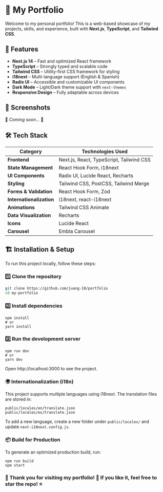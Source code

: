# 🌟 My Portfolio

Welcome to my personal portfolio! This is a web-based showcase of my projects, skills, and experience, built with **Next.js**, **TypeScript**, and **Tailwind CSS**.

## 🚀 Features

- **Next.js 14** – Fast and optimized React framework
- **TypeScript** – Strongly typed and scalable code
- **Tailwind CSS** – Utility-first CSS framework for styling
- **i18next** – Multi-language support (English & Spanish)
- **Radix UI** – Accessible and customizable UI components
- **Dark Mode** – Light/Dark theme support with `next-themes`
- **Responsive Design** – Fully adaptable across devices

## 📸 Screenshots

🚧 *Coming soon...* 🚧

## 🛠️ Tech Stack

| Category           | Technologies Used |
|--------------------|------------------|
| **Frontend**      | Next.js, React, TypeScript, Tailwind CSS |
| **State Management** | React Hook Form, i18next |
| **UI Components** | Radix UI, Lucide React, Recharts |
| **Styling**       | Tailwind CSS, PostCSS, Tailwind Merge |
| **Forms & Validation** | React Hook Form, Zod |
| **Internationalization** | i18next, react-i18next |
| **Animations**    | Tailwind CSS Animate |
| **Data Visualization** | Recharts |
| **Icons**         | Lucide React |
| **Carousel**      | Embla Carousel |

## 🏗️ Installation & Setup

To run this project locally, follow these steps:

### 1️⃣ Clone the repository
```sh
git clone https://github.com/juang-10/portfolio
cd my-portfolio
```

### 2️⃣ Install dependencies
```
npm install
# or
yarn install
```
### 3️⃣ Run the development server
```
npm run dev
# or
yarn dev
```

Open http://localhost:3000 to see the project.

### 🌍 Internationalization (i18n)
This project supports multiple languages using i18next.
The translation files are stored in:

```
public/locales/en/translate.json
public/locales/es/translate.json
```

To add a new language, create a new folder under `public/locales/` and update `next-i18next.config.js`.

### 📦 Build for Production
To generate an optimized production build, run:

```
npm run build
npm start
```


### 🎉 Thank you for visiting my portfolio! 🚀 If you like it, feel free to star the repo! ⭐
